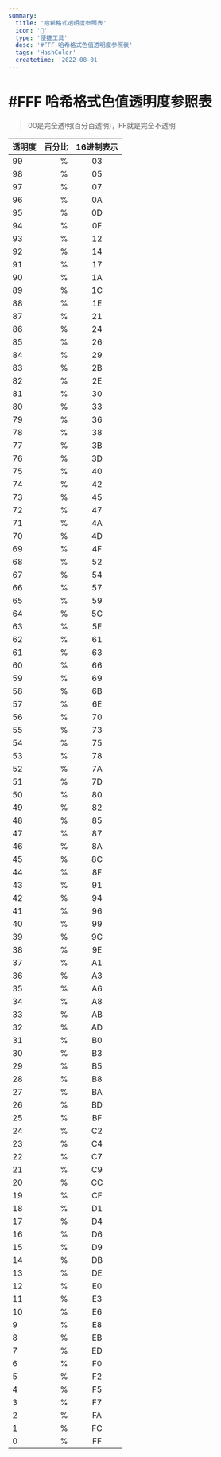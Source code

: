```yaml
---
summary:
  title: '哈希格式透明度参照表'
  icon: '🍈'
  type: '便捷工具'
  desc: '#FFF 哈希格式色值透明度参照表'
  tags: 'HashColor'
  createtime: '2022-08-01'
---
```


# #FFF 哈希格式色值透明度参照表

> 00是完全透明(百分百透明)，FF就是完全不透明


| 透明度          |  百分比  |  16进制表示  |
| --------   | -----:  | :----:  |
99 |  %  |  03
98 |  %  |  05
97 |  %  |  07
96 |  %  |  0A
95 |  %  |  0D
94 |  %  |  0F
93 |  %  |  12
92 |  %  |  14
91 |  %  |  17
90 |  %  |  1A
89 |  %  |  1C
88 |  %  |  1E
87 |  %  |  21
86 |  %  |  24
85 |  %  |  26
84 |  %  |  29
83 |  %  |  2B
82 |  %  |  2E
81 |  %  |  30
80 |  %  |  33
79 |  %  |  36
78 |  %  |  38
77 |  %  |  3B
76 |  %  |  3D
75 |  %  |  40
74 |  %  |  42
73 |  %  |  45
72 |  %  |  47
71 |  %  |  4A
70 |  %  |  4D
69 |  %  |  4F
68 |  %  |  52
67 |  %  |  54
66 |  %  |  57
65 |  %  |  59
64 |  %  |  5C
63 |  %  |  5E
62 |  %  |  61
61 |  %  |  63
60 |  %  |  66
59 |  %  |  69
58 |  %  |  6B
57 |  %  |  6E
56 |  %  |  70
55 |  %  |  73
54 |  %  |  75
53 |  %  |  78
52 |  %  |  7A
51 |  %  |  7D
50 |  %  |  80
49 |  %  |  82
48 |  %  |  85
47 |  %  |  87
46 |  %  |  8A
45 |  %  |  8C
44 |  %  |  8F
43 |  %  |  91
42 |  %  |  94
41 |  %  |  96
40 |  %  |  99
39 |  %  |  9C
38 |  %  |  9E
37 |  %  |  A1
36 |  %  |  A3
35 |  %  |  A6
34 |  %  |  A8
33 |  %  |  AB
32 |  %  |  AD
31 |  %  |  B0
30 |  %  |  B3
29 |  %  |  B5
28 |  %  |  B8
27 |  %  |  BA
26 |  %  |  BD
25 |  %  |  BF
24 |  %  |  C2
23 |  %  |  C4
22 |  %  |  C7
21 |  %  |  C9
20 |  %  |  CC
19 |  %  |  CF
18 |  %  |  D1
17 |  %  |  D4
16 |  %  |  D6
15 |  %  |  D9
14 |  %  |  DB
13 |  %  |  DE
12 |  %  |  E0
11 |  %  |  E3
10 |  %  |  E6
9  | %   | E8
8  | %   | EB
7  | %   | ED
6  | %   | F0
5  | %   | F2
4  | %   | F5
3  | %   | F7
2  | %   | FA
1  | %   | FC
0  | %   | FF